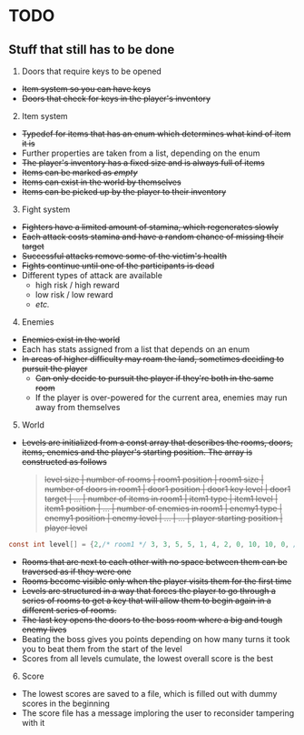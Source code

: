 # TODO
## Stuff that still has to be done

1. Doors that require keys to be opened
  - ~~Item system so you can have keys~~
  - ~~Doors that check for keys in the player's inventory~~
2. Item system
  - ~~Typedef for items that has an enum which determines what kind of item it is~~
  - Further properties are taken from a list, depending on the enum
  - ~~The player's inventory has a fixed size and is always full of items~~
  - ~~Items can be marked as *empty*~~
  - ~~Items can exist in the world by themselves~~
  - ~~Items can be picked up by the player to their inventory~~
3. Fight system
  - ~~Fighters have a limited amount of stamina, which regenerates slowly~~
  - ~~Each attack costs stamina and have a random chance of missing their target~~
  - ~~Successful attacks remove some of the victim's health~~
  - ~~Fights continue until one of the participants is dead~~
  - Different types of attack are available
    - high risk / high reward
    - low risk / low reward
    - *etc.*
4. Enemies
  - ~~Enemies exist in the world~~
  - Each has stats assigned from a list that depends on an enum
  - ~~In areas of higher difficulty may roam the land, sometimes deciding to pursuit the player~~
    - ~~Can only decide to pursuit the player if they're both in the same room~~
    - If the player is over-powered for the current area, enemies may run away from themselves
5. World
  - ~~Levels are initialized from a const array that describes the rooms, doors, items, enemies and the player's starting position. The array is constructed as follows~~

    > ~~level size | number of rooms | room1 position | room1 size | number of doors in room1 | door1 position | door1 key level | door1 target | ... | number of items in room1 | item1 type | item1 level | item1 position | ... | number of enemies in room1 | enemy1 type | enemy1 position | enemy level | ... | ... | player starting position | player level~~

  ```c
  const int level[] = {2,/* room1 */ 3, 3, 5, 5, 1, 4, 2, 0, 10, 10, 0, /* no items */, 0, /* no enemies */, /* room2 */ 9, 9, 5, 5, 1, 0, 0, 0, 7, 5, 0, /* no items */, 0, /* no enemies */, 4, 4 };
  ```
  - ~~Rooms that are next to each other with no space between them can be traversed as if they were one~~
  - ~~Rooms become visible only when the player visits them for the first time~~
  - ~~Levels are structured in a way that forces the player to go through a series of rooms to get a key that will allow them to begin again in a different series of rooms.~~
  - ~~The last key opens the doors to the boss room where a big and tough enemy lives~~
  - Beating the boss gives you points depending on how many turns it took you to beat them from the start of the level
  - Scores from all levels cumulate, the lowest overall score is the best
6. Score
  - The lowest scores are saved to a file, which is filled out with dummy scores in the beginning
  - The score file has a message imploring the user to reconsider tampering with it